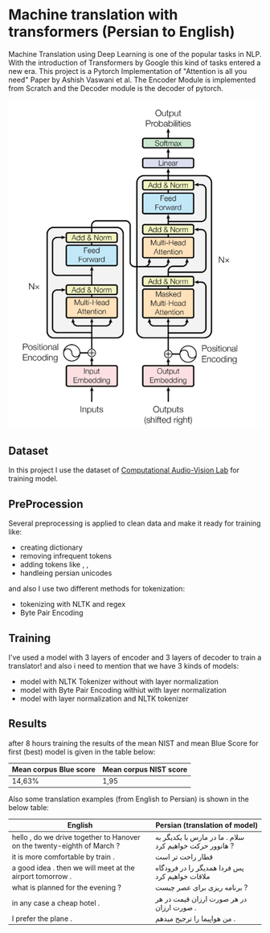 # Machine translation with transformers (Persian to English)
Machine Translation using Deep Learning is one of the popular tasks in NLP. With the introduction of Transformers by Google this kind of tasks entered a new era.
This project is a Pytorch Implementation of "Attention is all you need" Paper by Ashish Vaswani et al. The Encoder Module is implemented from Scratch and the Decoder module is the decoder of pytorch.
  
![attention is all you need](attention.png "model")

  
## Dataset
In this project I use the dataset of [Computational Audio-Vision Lab](https://visionlab.ut.ac.ir/) for training model.

## PreProcession
Several preprocessing is applied to clean data and make it ready for training like:
- creating dictionary 
- removing infrequent tokens 
- adding tokens like <SOS>, <EOF>, <PAD>
- handleing persian unicodes

and also I use two different methods for tokenization:
- tokenizing with NLTK and regex
- Byte Pair Encoding
  
## Training
I've used a model with 3 layers of encoder and 3 layers of decoder to train a translator! and also i need to mention that we have 3 kinds of models:

- model with NLTK Tokenizer without with layer normalization
- model with Byte Pair Encoding withiut with layer normalization
- model with layer normalization and NLTK tokenizer
  
## Results
after 8 hours training the results of the mean NIST and mean Blue Score for first (best) model is given in the table below:

| Mean corpus Blue score      | Mean corpus NIST score  |
| ----------- | ----------- |
| 14,63%      | 1,95        |

Also some translation examples (from English to Persian) is shown in the below table:

| English      | Persian (translation of model)  |
| ----------- | ----------- |
| hello , do we drive together to Hanover on the twenty-eighth of March ?     | سلام . ما در مارس با یکدیگر به هانوور حرکت خواهیم کرد ?        |
| it is more comfortable by train .    | قطار راحت تر است        |
| a good idea . then we will meet at the airport tomorrow .    | پس فردا همدیگر را در فرودگاه ملاقات خواهیم کرد       |
| what is planned for the evening ?     | برنامه ریزی برای عصر چیست ?        |
| in any case a cheap hotel .     | در هر صورت ارزان قیمت در هر صورت ارزان .        |
| I prefer the plane .     | من هواپیما را ترجیح میدهم .        |
  
  
  
  
  



